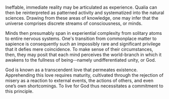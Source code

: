 Ineffable, immediate reality may be articulated as experience. Qualia can then be reinterpreted as patterned activity and systematized into the natural sciences. Drawing from these areas of knowledge, one may infer that the universe comprises discrete streams of consciousness, or minds.

Minds then presumably span in experiential complexity from solitary atoms to entire nervous systems. One's transition from commonplace matter to sapience is consequently such an impossibly rare and significant privilege that it defies mere coincidence. To make sense of their circumstances, then, they may posit that each mind perceives the world-branch in which it awakens to the fullness of being--namely undifferentiated unity, or God.

God is known as a transcendent love that permeates existence. Apprehending this love requires maturity, cultivated through the rejection of misery as a reaction to external events, the actions of others, and even one’s own shortcomings. To live for God thus necessitates a commitment to this principle.

